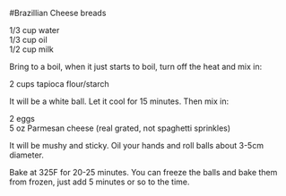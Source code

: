 #Brazillian Cheese breads

1/3 cup water<br>
1/3 cup oil<br>
1/2 cup milk<p>

Bring to a boil, when it just starts to boil, turn off the heat and mix in:<p>

2 cups tapioca flour/starch<p>

It will be a white ball. Let it cool for 15 minutes. Then mix in:<p>

2 eggs<br>
5 oz Parmesan cheese (real grated, not spaghetti sprinkles)<p>

It will be mushy and sticky. Oil your hands and roll balls about 3-5cm diameter.<p>

Bake at 325F for 20-25 minutes. You can freeze the balls and bake them from frozen, just add 5 minutes or so to the time.